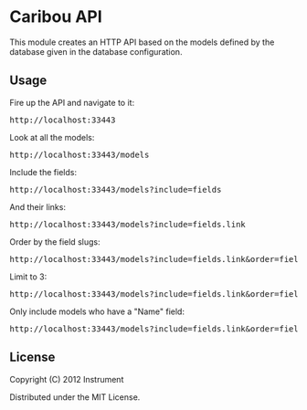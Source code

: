 # Caribou API

This module creates an HTTP API based on the models defined by the database
given in the database configuration.  

## Usage

Fire up the API and navigate to it: <pre>http://localhost:33443</pre>
Look at all the models: <pre>http://localhost:33443/models</pre>
Include the fields: <pre>http://localhost:33443/models?include=fields</pre>
And their links: <pre>http://localhost:33443/models?include=fields.link</pre>
Order by the field slugs: <pre>http://localhost:33443/models?include=fields.link&order=fields.slug%20desc</pre>
Limit to 3:  <pre>http://localhost:33443/models?include=fields.link&order=fields.slug%20desc&limit=3</pre>
Only include models who have a "Name" field:  <pre>http://localhost:33443/models?include=fields.link&order=fields.slug%20desc&limit=3&where=fields.name:Name</pre>

## License

Copyright (C) 2012 Instrument

Distributed under the MIT License.
